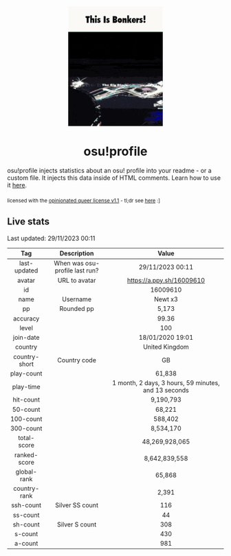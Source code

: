 <div align="center">
    <img src="readme.gif">
    <h1>osu!profile</h1>
</div>

osu!profile injects statistics about an osu! profile into your readme - or a custom file. It injects this data inside of HTML comments. Learn how to use it [here](https://github.com/newtykins/osu-profile/wiki).

<sub>licensed with the <a href="license.md">opinionated queer license v1.1</a> - tl;dr see <a href="https://oql.avris.it/">here</a> :]</sub>

## Live stats

Last updated: <!-- osu-last-updated -->29/11/2023 00:11<!-- osu-last-updated -->

|      Tag      |          Description           |                        Value                         |
| :-----------: | :----------------------------: | :--------------------------------------------------: |
| last-updated  | When was osu-profile last run? |  <!-- osu-last-updated -->29/11/2023 00:11<!-- osu-last-updated -->  |
|    avatar     |         URL to avatar          |        <!-- osu-avatar -->https://a.ppy.sh/16009610<!-- osu-avatar -->        |
|      id       |                                |            <!-- osu-id -->16009610<!-- osu-id -->            |
|     name      |            Username            |          <!-- osu-name -->Newt x3<!-- osu-name -->          |
|      pp       |           Rounded pp           |            <!-- osu-pp -->5,173<!-- osu-pp -->            |
|   accuracy    |                                |      <!-- osu-accuracy -->99.36<!-- osu-accuracy -->      |
|     level     |                                |         <!-- osu-level -->100<!-- osu-level -->         |
|   join-date   |                                |     <!-- osu-join-date -->18/01/2020 19:01<!-- osu-join-date -->     |
|    country    |                                |       <!-- osu-country -->United Kingdom<!-- osu-country -->       |
| country-short |          Country code          | <!-- osu-country-short -->GB<!-- osu-country-short --> |
|  play-count   |                                |    <!-- osu-play-count -->61,838<!-- osu-play-count -->    |
|   play-time   |                                |     <!-- osu-play-time -->1 month, 2 days, 3 hours, 59 minutes, and 13 seconds<!-- osu-play-time -->     |
|   hit-count   |                                |     <!-- osu-hit-count -->9,190,793<!-- osu-hit-count -->     |
|   50-count    |                                |      <!-- osu-50-count -->68,221<!-- osu-50-count -->      |
|   100-count   |                                |     <!-- osu-100-count -->588,402<!-- osu-100-count -->     |
|   300-count   |                                |     <!-- osu-300-count -->8,534,170<!-- osu-300-count -->     |
|  total-score  |                                |   <!-- osu-total-score -->48,269,928,065<!-- osu-total-score -->   |
| ranked-score  |                                |  <!-- osu-ranked-score -->8,642,839,558<!-- osu-ranked-score -->  |
|  global-rank  |                                |   <!-- osu-global-rank -->65,868<!-- osu-global-rank -->   |
| country-rank  |                                |  <!-- osu-country-rank -->2,391<!-- osu-country-rank -->  |
|   ssh-count   |        Silver SS count         |     <!-- osu-ssh-count -->116<!-- osu-ssh-count -->     |
|   ss-count    |                                |      <!-- osu-ss-count -->44<!-- osu-ss-count -->      |
|   sh-count    |         Silver S count         |      <!-- osu-sh-count -->308<!-- osu-sh-count -->      |
|    s-count    |                                |       <!-- osu-s-count -->430<!-- osu-s-count -->       |
|    a-count    |                                |       <!-- osu-a-count -->981<!-- osu-a-count -->       |
